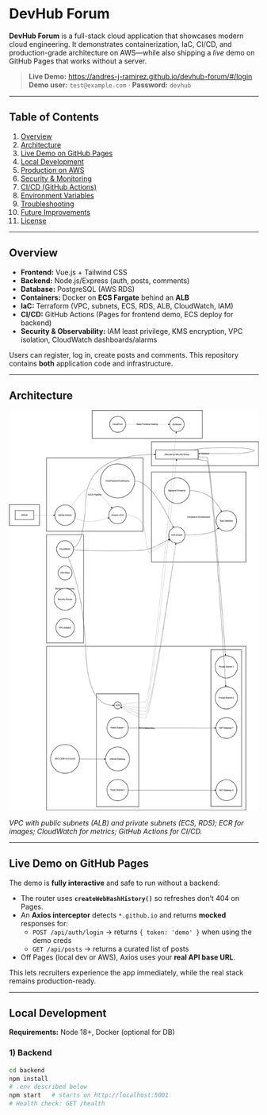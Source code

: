 # DevHub Forum

**DevHub Forum** is a full-stack cloud application that showcases modern cloud engineering. It demonstrates containerization, IaC, CI/CD, and production-grade architecture on AWS—while also shipping a *live* demo on GitHub Pages that works without a server.

> **Live Demo:** https://andres-j-ramirez.github.io/devhub-forum/#/login  
> **Demo user:** `test@example.com` · **Password:** `devhub`

---

## Table of Contents
1. [Overview](#overview)
2. [Architecture](#architecture)
3. [Live Demo on GitHub Pages](#live-demo-on-github-pages)
4. [Local Development](#local-development)
5. [Production on AWS](#production-on-aws)
6. [Security & Monitoring](#security--monitoring)
7. [CI/CD (GitHub Actions)](#cicd-github-actions)
8. [Environment Variables](#environment-variables)
9. [Troubleshooting](#troubleshooting)
10. [Future Improvements](#future-improvements)
11. [License](#license)

---

## Overview

- **Frontend:** Vue.js + Tailwind CSS  
- **Backend:** Node.js/Express (auth, posts, comments)  
- **Database:** PostgreSQL (AWS RDS)  
- **Containers:** Docker on **ECS Fargate** behind an **ALB**  
- **IaC:** Terraform (VPC, subnets, ECS, RDS, ALB, CloudWatch, IAM)  
- **CI/CD:** GitHub Actions (Pages for frontend demo, ECS deploy for backend)  
- **Security & Observability:** IAM least privilege, KMS encryption, VPC isolation, CloudWatch dashboards/alarms

Users can register, log in, create posts and comments. This repository contains **both** application code and infrastructure.

---

## Architecture

![Architecture Diagram](./architecture-diagram.png)

*VPC with public subnets (ALB) and private subnets (ECS, RDS); ECR for images; CloudWatch for metrics; GitHub Actions for CI/CD.*

---

## Live Demo on GitHub Pages

The demo is **fully interactive** and safe to run without a backend:

- The router uses **`createWebHashHistory()`** so refreshes don’t 404 on Pages.
- An **Axios interceptor** detects `*.github.io` and returns **mocked** responses for:
  - `POST /api/auth/login` → returns `{ token: 'demo' }` when using the demo creds
  - `GET /api/posts` → returns a curated list of posts
- Off Pages (local dev or AWS), Axios uses your **real API base URL**.

This lets recruiters experience the app immediately, while the real stack remains production-ready.

---

## Local Development

**Requirements:** Node 18+, Docker (optional for DB)

### 1) Backend
```bash
cd backend
npm install
# .env described below
npm start   # starts on http://localhost:5001
# Health check: GET /health

